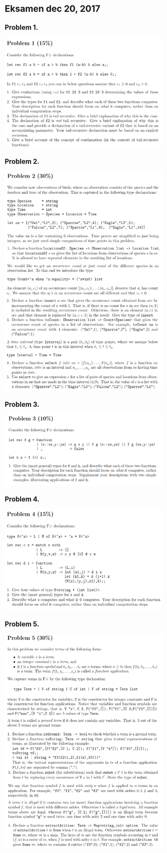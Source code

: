 # Eksamen dec 20, 2017

## Problem 1.

![](assets/exam2017/problem1.png)

## Problem 2.
![](assets/exam2017/problem2_1.png)
![](assets/exam2017/problem2_2.png)

## Problem 3.
![](assets/exam2017/problem3.png)

## Problem 4.
![](assets/exam2017/problem4.png)

## Problem 5.
![](assets/exam2017/problem5_1.png)
![](assets/exam2017/problem5_2.png)